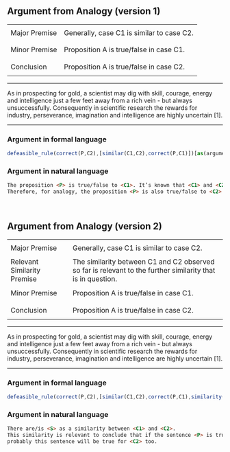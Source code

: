 ## Argument from Analogy (version 1)

<table>
  <tr>
    <td height="40">Major Premise</td>
    <td height="40">Generally, case C1 is similar to case C2.</td>
  </tr>
  <tr>
    <td height="40">Minor Premise</td>
    <td height="40">Proposition A is true/false in case C1.</td>
  </tr>
   <tr>
    <td height="40">Conclusion</td>
     <td height="40">Proposition A is true/false in case C2.</td>
  </tr>
</table>

---

As in prospecting for gold, a scientist may dig with skill, courage, energy and intelligence just a few feet away from a rich vein - but always unsuccessfully. Consequently in scientific research the rewards for industry, perseverance, imagination and intelligence are highly uncertain [1].

---

### Argument in formal language

```javascript
defeasible_rule(correct(P,C2),[similar(C1,C2),correct(P,C1)])[as(argument_from_analogy_v1)].
```

### Argument in natural language

```html
The proposition <P> is true/false to <C1>. It’s known that <C1> and <C2> are similar. 
Therefore, for analogy, the proposition <P> is also true/false to <C2>.
```


<br/>



## Argument from Analogy (version 2)

<table>
  <tr>
    <td height="40">Major Premise</td>
    <td height="40">Generally, case C1 is similar to case C2.</td>
  </tr>
   <tr>
    <td height="40">Relevant Similarity Premise</td>
    <td height="40">The similarity between C1 and C2 observed so far is relevant to the further similarity that is in question.</td>
  </tr>
  <tr>
    <td height="40">Minor Premise</td>
    <td height="40">Proposition A is true/false in case C1.</td>
  </tr>
   <tr>
    <td height="40">Conclusion</td>
     <td height="40">Proposition A is true/false in case C2.</td>
  </tr>
</table>

---

As in prospecting for gold, a scientist may dig with skill, courage, energy and intelligence just a few feet away from a rich vein - but always unsuccessfully. Consequently in scientific research the rewards for industry, perseverance, imagination and intelligence are highly uncertain [1].

---

### Argument in formal language

```javascript
defeasible_rule(correct(P,C2),[similar(C1,C2),correct(P,C1),similarity(S)])[as(argument_from_analogy_v2)].
```

### Argument in natural language

```html
There are/is <S> as a similarity between <C1> and <C2>. 
This similarity is relevant to conclude that if the sentence <P> is true for <C1>, 
probably this sentence will be true for <C2> too.
```
